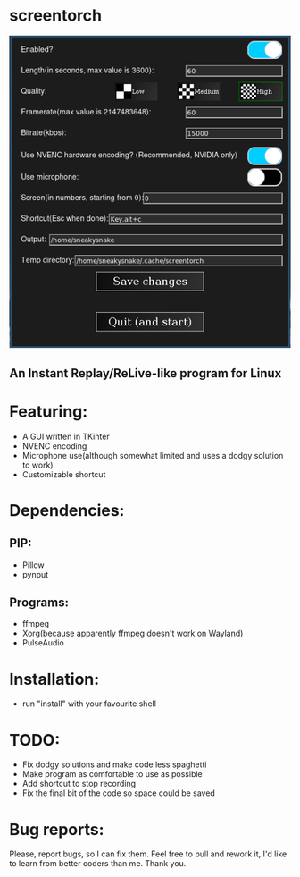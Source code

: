 # screentorch
![](assets/demo.png)
## An Instant Replay/ReLive-like program for Linux

# Featuring:
- A GUI written in TKinter
- NVENC encoding
- Microphone use(although somewhat limited and uses a dodgy solution to work)
- Customizable shortcut

# Dependencies:
## PIP:
- Pillow
- pynput
## Programs:
- ffmpeg
- Xorg(because apparently ffmpeg doesn't work on Wayland)
- PulseAudio

# Installation:
- run "install" with your favourite shell

# TODO:
- Fix dodgy solutions and make code less spaghetti
- Make program as comfortable to use as possible
- Add shortcut to stop recording
- Fix the final bit of the code so space could be saved

# Bug reports:
Please, report bugs, so I can fix them. Feel free to pull and rework it, I'd like to learn from better coders than me. Thank you.
